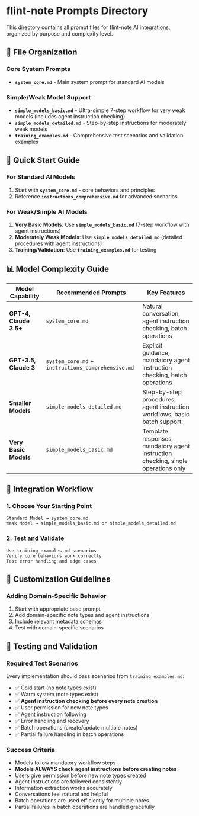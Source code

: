 # flint-note Prompts Directory

This directory contains all prompt files for flint-note AI integrations, organized by purpose and complexity level.

## 📁 File Organization

### Core System Prompts
- **`system_core.md`** - Main system prompt for standard AI models

### Simple/Weak Model Support
- **`simple_models_basic.md`** - Ultra-simple 7-step workflow for very weak models (includes agent instruction checking)
- **`simple_models_detailed.md`** - Step-by-step instructions for moderately weak models
- **`training_examples.md`** - Comprehensive test scenarios and validation examples

## 🎯 Quick Start Guide

### For Standard AI Models
1. Start with **`system_core.md`** - core behaviors and principles
2. Reference **`instructions_comprehensive.md`** for advanced scenarios

### For Weak/Simple AI Models
1. **Very Basic Models**: Use **`simple_models_basic.md`** (7-step workflow with agent instructions)
2. **Moderately Weak Models**: Use **`simple_models_detailed.md`** (detailed procedures with agent instructions)
3. **Training/Validation**: Use **`training_examples.md`** for testing

## 📊 Model Complexity Guide

| Model Capability | Recommended Prompts | Key Features |
|-----------------|-------------------|--------------|
| **GPT-4, Claude 3.5+** | `system_core.md` | Natural conversation, agent instruction checking, batch operations |
| **GPT-3.5, Claude 3** | `system_core.md` + `instructions_comprehensive.md` | Explicit guidance, mandatory agent instruction checking, batch operations |
| **Smaller Models** | `simple_models_detailed.md` | Step-by-step procedures, agent instruction workflows, basic batch support |
| **Very Basic Models** | `simple_models_basic.md` | Template responses, mandatory agent instruction checking, single operations only |

## 🔄 Integration Workflow

### 1. Choose Your Starting Point
```
Standard Model → system_core.md
Weak Model → simple_models_basic.md or simple_models_detailed.md
```

### 2. Test and Validate
```
Use training_examples.md scenarios
Verify core behaviors work correctly
Test error handling and edge cases
```

## 🎨 Customization Guidelines

### Adding Domain-Specific Behavior
1. Start with appropriate base prompt
2. Add domain-specific note types and agent instructions
3. Include relevant metadata schemas
4. Test with domain-specific scenarios

## 🧪 Testing and Validation

### Required Test Scenarios
Every implementation should pass scenarios from `training_examples.md`:
- ✅ Cold start (no note types exist)
- ✅ Warm system (note types exist)
- ✅ **Agent instruction checking before every note creation**
- ✅ User permission for new note types
- ✅ Agent instruction following
- ✅ Error handling and recovery
- ✅ Batch operations (create/update multiple notes)
- ✅ Partial failure handling in batch operations

### Success Criteria
- Models follow mandatory workflow steps
- **Models ALWAYS check agent instructions before creating notes**
- Users give permission before new note types created
- Agent instructions are followed consistently
- Information extraction works accurately
- Conversations feel natural and helpful
- Batch operations are used efficiently for multiple notes
- Partial failures in batch operations are handled gracefully
